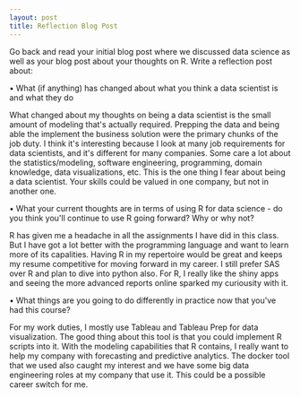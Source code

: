 ```yaml
---
layout: post
title: Reflection Blog Post
---
```


Go back and read your initial blog post where we discussed data science as well as your blog post about your thoughts on R.  Write a reflection post about:

• What (if anything) has changed about what you think a data scientist is and what they do

What changed about my thoughts on being a data scientist is the small amount of modeling that's actually required. Prepping the data and being able the implement the business solution were the primary chunks of the job duty. I think it's interesting because I look at many job requirements for data scientists, and it's different for many companies. Some care a lot about the statistics/modeling, software engineering, programming, domain knowledge, data visualizations, etc. This is the one thing I fear about being a data scientist. Your skills could be valued in one company, but not in another one. 

• What your current thoughts are in terms of using R for data science - do you think you'll continue to use R going forward?  Why or why not?

R has given me a headache in all the assignments I have did in this class. But I have got a lot better with the programming language and want to learn more of its capalities. Having R in my repertoire would be great and keeps my resume competitive for moving forward in my career. I still prefer SAS over R and plan to dive into python also. For R, I really like the shiny apps and seeing the more advanced reports online sparked my curiousity with it. 

• What things are you going to do differently in practice now that you've had this course?

For my work duties, I mostly use Tableau and Tableau Prep for data visualization. The good thing about this tool is that you could implement R scripts into it. With the modeling capabilities that R contains, I really want to help my company with forecasting and predictive analytics. The docker tool that we used also caught my interest and we have some big data engineering roles at my company that use it. This could be a possible career switch for me. 
